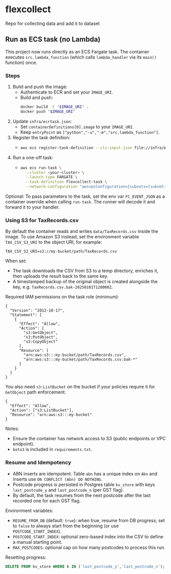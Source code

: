 # flexcollect

Repo for collecting data and add it to dataset

## Run as ECS task (no Lambda)

This project now runs directly as an ECS Fargate task. The container executes `src.lambda_function` (which calls `lambda_handler` via its `main()` function) once.

### Steps

1. Build and push the image:
   - Authenticate to ECR and set your `IMAGE_URI`.
   - Build and push:
     ```bash
     docker build -t "$IMAGE_URI" .
     docker push "$IMAGE_URI"
     ```
2. Update `infra/ecrtask.json`:
   - Set `containerDefinitions[0].image` to your `IMAGE_URI`.
   - Keep `entryPoint` as `["python","-u","-m","src.lambda_function"]`.
3. Register the task definition:
   - ```bash
     aws ecs register-task-definition --cli-input-json file://infra/ecrtask.json | cat
     ```
4. Run a one-off task:
   - ```bash
     aws ecs run-task \
       --cluster <your-cluster> \
       --launch-type FARGATE \
       --task-definition flexcollect-task \
       --network-configuration "awsvpcConfiguration={subnets=[subnet-xxxx,subnet-yyyy],securityGroups=[sg-zzzz],assignPublicIp=ENABLED}" | cat
     ```

Optional: To pass parameters to the task, set the env var `FC_EVENT_JSON` as a container override when calling `run-task`. The runner will decode it and forward it to your handler.

### Using S3 for TaxRecords.csv

By default the container reads and writes `data/TaxRecords.csv` inside the image. To use Amazon S3 instead, set the environment variable `TAX_CSV_S3_URI` to the object URI, for example:

```
TAX_CSV_S3_URI=s3://my-bucket/path/TaxRecords.csv
```

When set:
- The task downloads the CSV from S3 to a temp directory, enriches it, then uploads the result back to the same key.
- A timestamped backup of the original object is created alongside the key, e.g. `TaxRecords.csv.bak-20250101T120000Z`.

Required IAM permissions on the task role (minimum):

```
{
  "Version": "2012-10-17",
  "Statement": [
    {
      "Effect": "Allow",
      "Action": [
        "s3:GetObject",
        "s3:PutObject",
        "s3:CopyObject"
      ],
      "Resource": [
        "arn:aws:s3:::my-bucket/path/TaxRecords.csv",
        "arn:aws:s3:::my-bucket/path/TaxRecords.csv.bak-*"
      ]
    }
  ]
}
```

You also need `s3:ListBucket` on the bucket if your policies require it for `GetObject` path enforcement:

```
{
  "Effect": "Allow",
  "Action": ["s3:ListBucket"],
  "Resource": "arn:aws:s3:::my-bucket"
}
```

Notes:
- Ensure the container has network access to S3 (public endpoints or VPC endpoint).
- `boto3` is included in `requirements.txt`.

### Resume and Idempotency

- ABN inserts are idempotent. Table `abn` has a unique index on `Abn` and inserts use `ON CONFLICT (Abn) DO NOTHING`.
- Postcode progress is persisted in Postgres table `kv_store` with keys `last_postcode_y` and `last_postcode_n` (per GST flag).
- By default, the task resumes from the next postcode after the last recorded one for each GST flag.

Environment variables:

- `RESUME_FROM_DB` (default: `true`): when true, resume from DB progress; set to `false` to always start from the beginning (or use `POSTCODE_START_INDEX`).
- `POSTCODE_START_INDEX`: optional zero-based index into the CSV to define a manual starting point.
- `MAX_POSTCODES`: optional cap on how many postcodes to process this run.

Resetting progress:

```sql
DELETE FROM kv_store WHERE k IN ('last_postcode_y','last_postcode_n');
```
